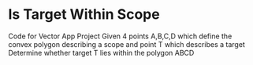 Is Target Within Scope
=============

Code for Vector App Project
Given 4 points A,B,C,D which define the convex polygon describing a scope and point T which describes a target
Determine whether target T lies within the polygon ABCD





